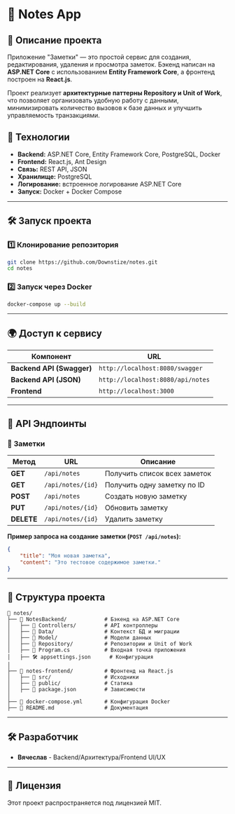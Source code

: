 # 📝 Notes App

## 📌 Описание проекта
Приложение "Заметки" — это простой сервис для создания, редактирования, удаления и просмотра заметок. Бэкенд написан на **ASP.NET Core** с использованием **Entity Framework Core**, а фронтенд построен на **React.js**.

Проект реализует **архитектурные паттерны Repository и Unit of Work**, что позволяет организовать удобную работу с данными, минимизировать количество вызовов к базе данных и улучшить управляемость транзакциями.

## 🚀 Технологии
- **Backend:** ASP.NET Core, Entity Framework Core, PostgreSQL, Docker
- **Frontend:** React.js, Ant Design
- **Связь:** REST API, JSON
- **Хранилище:** PostgreSQL
- **Логирование:** встроенное логирование ASP.NET Core
- **Запуск:** Docker + Docker Compose

---

## 🛠️ Запуск проекта

### 1️⃣ **Клонирование репозитория**
```sh
git clone https://github.com/Downstize/notes.git
cd notes
```

### 2️⃣ **Запуск через Docker**
```sh
docker-compose up --build
```
---

## 🌍 Доступ к сервису

| Компонент | URL |
|-----------|--------------------------------|
| **Backend API (Swagger)** | `http://localhost:8080/swagger` |
| **Backend API (JSON)** | `http://localhost:8080/api/notes` |
| **Frontend** | `http://localhost:3000` |

---

## 🔗 API Эндпоинты

### 📌 **Заметки**
| Метод | URL | Описание |
|--------|----------------------------|------------------------------|
| **GET** | `/api/notes` | Получить список всех заметок |
| **GET** | `/api/notes/{id}` | Получить одну заметку по ID |
| **POST** | `/api/notes` | Создать новую заметку |
| **PUT** | `/api/notes/{id}` | Обновить заметку |
| **DELETE** | `/api/notes/{id}` | Удалить заметку |

**Пример запроса на создание заметки (`POST /api/notes`):**
```json
{
    "title": "Моя новая заметка",
    "content": "Это тестовое содержимое заметки."
}
```

---

## 📂 Структура проекта

```
📂 notes/  
├── 📁 NotesBackend/            # Бэкенд на ASP.NET Core  
│   ├── 📂 Controllers/         # API контроллеры  
│   ├── 📂 Data/                # Контекст БД и миграции  
│   ├── 📂 Model/               # Модели данных  
│   ├── 📂 Repository/          # Репозитории и Unit of Work  
│   ├── 📄 Program.cs           # Входная точка приложения  
│   ├── 🛠️ appsettings.json      # Конфигурация  
│  
├── 📁 notes-frontend/          # Фронтенд на React.js  
│   ├── 📂 src/                 # Исходники  
│   ├── 📂 public/              # Статика  
│   ├── 📄 package.json         # Зависимости  
│  
├── 🐳 docker-compose.yml       # Конфигурация Docker  
├── 📄 README.md                # Документация  
```

---

## 🛠 Разработчик
- **Вячеслав** - Backend/Архитектура/Frontend UI/UX

---

## 📝 Лицензия
Этот проект распространяется под лицензией MIT.
